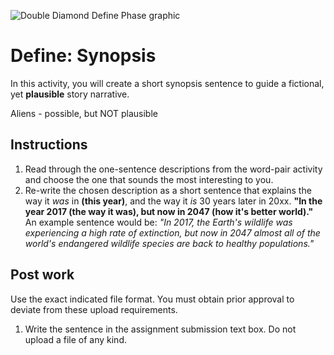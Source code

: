 ![Double Diamond Define Phase graphic](/assets/dd-process-define-1200px@2x.png)

# Define: Synopsis

In this activity, you will create a short synopsis sentence to guide a fictional, yet **plausible** story narrative.

Aliens - possible, but NOT plausible

## Instructions

1. Read through the one-sentence descriptions from the word-pair activity and choose the one that sounds the most interesting to you.
2. Re-write the chosen description as a short sentence that explains the way it _was_ in **\(this year\)**, and the way it _is_ 30 years later in 20xx. **"In the year 2017 \(the way it was\), but now in 2047 \(how it's better world\)."** An example sentence would be: _"In 2017, the Earth's wildlife was experiencing a high rate of extinction, but now in 2047 almost all of the world's endangered wildlife species are back to healthy populations."_

## Post work

Use the exact indicated file format. You must obtain prior approval to deviate from these upload requirements.

1. Write the sentence in the assignment submission text box. Do not upload a file of any kind.
